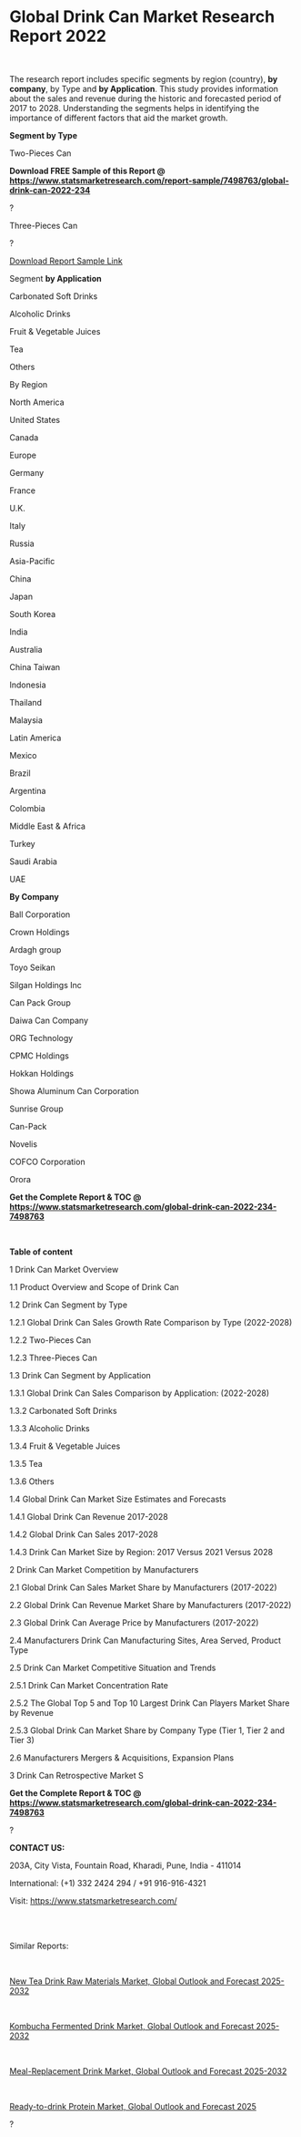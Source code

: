 <h1>Global Drink Can Market Research Report 2022</h1><br/><p>The research report includes specific segments by region (country), <strong>by company</strong>, by Type and <strong>by Application</strong>. This study provides information about the sales and revenue during the historic and forecasted period of 2017 to 2028. Understanding the segments helps in identifying the importance of different factors that aid the market growth.</p>
 
 
 
 <p><strong>Segment by Type</strong></p>
 
 
 
 <p>Two-Pieces Can</p>
 
 
 
 <div><b>Download FREE Sample of this Report @ <a href="https://www.statsmarketresearch.com/download-free-sample/7498763/global-drink-can-2022-234">https://www.statsmarketresearch.com/report-sample/7498763/global-drink-can-2022-234</a></b></div>
 
 
 
 <p>? </p>
 
 
 
 <p>Three-Pieces Can</p>
 
 
 
 <p>? </p>
 
 
 
 <p><a href="https://www.statsmarketresearch.com/download-free-sample/7498763/global-drink-can-2022-234">Download Report Sample Link</a></p>
 
 
 
 <p>Segment <strong>by Application</strong></p>
 
 
 
 <p>Carbonated Soft Drinks</p>
 
 
 
 <p>Alcoholic Drinks</p>
 
 
 
 <p>Fruit & Vegetable Juices</p>
 
 
 
 <p>Tea</p>
 
 
 
 <p>Others</p>
 
 
 
 <p>By Region</p>
 
 
 
 <p>North America</p>
 
 
 
 <p>United States</p>
 
 
 
 <p>Canada</p>
 
 
 
 <p>Europe</p>
 
 
 
 <p>Germany</p>
 
 
 
 <p>France</p>
 
 
 
 <p>U.K.</p>
 
 
 
 <p>Italy</p>
 
 
 
 <p>Russia</p>
 
 
 
 <p>Asia-Pacific</p>
 
 
 
 <p>China</p>
 
 
 
 <p>Japan</p>
 
 
 
 <p>South Korea</p>
 
 
 
 <p>India</p>
 
 
 
 <p>Australia</p>
 
 
 
 <p>China Taiwan</p>
 
 
 
 <p>Indonesia</p>
 
 
 
 <p>Thailand</p>
 
 
 
 <p>Malaysia</p>
 
 
 
 <p>Latin America</p>
 
 
 
 <p>Mexico</p>
 
 
 
 <p>Brazil</p>
 
 
 
 <p>Argentina</p>
 
 
 
 <p>Colombia</p>
 
 
 
 <p>Middle East & Africa</p>
 
 
 
 <p>Turkey</p>
 
 
 
 <p>Saudi Arabia</p>
 
 
 
 <p>UAE</p>
 
 
 
 <p><strong>By Company</strong></p>
 
 
 
 <p>Ball Corporation</p>
 
 
 
 <p>Crown Holdings</p>
 
 
 
 <p>Ardagh group</p>
 
 
 
 <p>Toyo Seikan</p>
 
 
 
 <p>Silgan Holdings Inc</p>
 
 
 
 <p>Can Pack Group</p>
 
 
 
 <p>Daiwa Can Company</p>
 
 
 
 <p>ORG Technology</p>
 
 
 
 <p>CPMC Holdings</p>
 
 
 
 <p>Hokkan Holdings</p>
 
 
 
 <p>Showa Aluminum Can Corporation</p>
 
 
 
 <p>Sunrise Group</p>
 
 
 
 <p>Can-Pack</p>
 
 
 
 <p>Novelis</p>
 
 
 
 <p>COFCO Corporation</p>
 
 
 
 <p>Orora</p>
 
 
 
 <div><b>Get the Complete Report & TOC @ <a href="https://www.statsmarketresearch.com/global-drink-can-2022-234-7498763">https://www.statsmarketresearch.com/global-drink-can-2022-234-7498763</a></b></div>
 
 
 
 <p><br />
 
 <b>Table of content</b></p>
 
 
 
 <p>1 Drink Can Market Overview<br />
 
 1.1 Product Overview and Scope of Drink Can<br />
 
 1.2 Drink Can Segment by Type<br />
 
 1.2.1 Global Drink Can Sales Growth Rate Comparison by Type (2022-2028)<br />
 
 1.2.2 Two-Pieces Can<br />
 
 1.2.3 Three-Pieces Can<br />
 
 1.3 Drink Can Segment by Application<br />
 
 1.3.1 Global Drink Can Sales Comparison by Application: (2022-2028)<br />
 
 1.3.2 Carbonated Soft Drinks<br />
 
 1.3.3 Alcoholic Drinks<br />
 
 1.3.4 Fruit & Vegetable Juices<br />
 
 1.3.5 Tea<br />
 
 1.3.6 Others<br />
 
 1.4 Global Drink Can Market Size Estimates and Forecasts<br />
 
 1.4.1 Global Drink Can Revenue 2017-2028<br />
 
 1.4.2 Global Drink Can Sales 2017-2028<br />
 
 1.4.3 Drink Can Market Size by Region: 2017 Versus 2021 Versus 2028<br />
 
 2 Drink Can Market Competition by Manufacturers<br />
 
 2.1 Global Drink Can Sales Market Share by Manufacturers (2017-2022)<br />
 
 2.2 Global Drink Can Revenue Market Share by Manufacturers (2017-2022)<br />
 
 2.3 Global Drink Can Average Price by Manufacturers (2017-2022)<br />
 
 2.4 Manufacturers Drink Can Manufacturing Sites, Area Served, Product Type<br />
 
 2.5 Drink Can Market Competitive Situation and Trends<br />
 
 2.5.1 Drink Can Market Concentration Rate<br />
 
 2.5.2 The Global Top 5 and Top 10 Largest Drink Can Players Market Share by Revenue<br />
 
 2.5.3 Global Drink Can Market Share by Company Type (Tier 1, Tier 2 and Tier 3)<br />
 
 2.6 Manufacturers Mergers & Acquisitions, Expansion Plans<br />
 
 3 Drink Can Retrospective Market S</p>
 
 
 
 <div><b>Get the Complete Report & TOC @ <a href="https://www.statsmarketresearch.com/global-drink-can-2022-234-7498763">https://www.statsmarketresearch.com/global-drink-can-2022-234-7498763</a></b></div>
 
 
 
 <p>? </p>
 
 
 
 <p><b>CONTACT US:</b><br />
 
 203A, City Vista, Fountain Road, Kharadi, Pune, India - 411014<br />
 
 International: (+1) 332 2424 294 / +91 916-916-4321<br />
 
 Visit: <a href="https://www.statsmarketresearch.com/">https://www.statsmarketresearch.com/</a><br />
 
 <br />
 
 <br />
 
 Similar Reports:<br />
 
 <br />
 
 <a href="https://www.statsmarketresearch.com/global-new-tea-drink-raw-materials-forecast-2025-2032-974-8036194">New Tea Drink Raw Materials Market, Global Outlook and Forecast 2025-2032</a><br />
 
 <br />
 
 <a href="https://www.statsmarketresearch.com/global-kombucha-fermented-drink-forecast-2025-2032-93-8033637">Kombucha Fermented Drink Market, Global Outlook and Forecast 2025-2032</a><br />
 
 <br />
 
 <a href="https://www.statsmarketresearch.com/global-mealreplacement-drink-forecast-2025-2032-370-8031323">Meal-Replacement Drink Market, Global Outlook and Forecast 2025-2032</a><br />
 
 <br />
 
 <a href="https://www.statsmarketresearch.com/global-readytodrink-protein-forecast-2024-2030-767-7901092">Ready-to-drink Protein Market, Global Outlook and Forecast 2025</a><br />
 
 ? </p>
